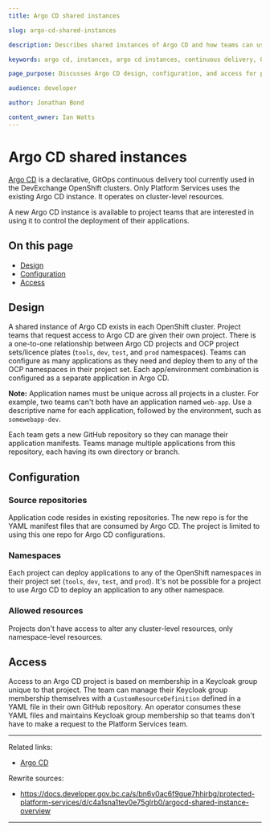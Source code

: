 ```yaml
---
title: Argo CD shared instances

slug: argo-cd-shared-instances

description: Describes shared instances of Argo CD and how teams can use them.

keywords: argo cd, instances, argo cd instances, continuous delivery, OpenShift, OpenShift project, namespace, OpenShift namespace

page_purpose: Discusses Argo CD design, configuration, and access for product teams.

audience: developer

author: Jonathan Bond

content_owner: Ian Watts
---
```


<!-- NOTE: This page was in the Documize protected space. -->

# Argo CD shared instances

[Argo CD](https://argo-cd.readthedocs.io/en/stable/) is a declarative, GitOps continuous delivery tool currently used in the DevExchange OpenShift clusters. Only Platform Services uses the existing Argo CD instance. It operates on cluster-level resources.

A new Argo CD instance is available to project teams that are interested in using it to control the deployment of their applications.

## On this page

- [Design](#design)
- [Configuration](#config)
- [Access](#access)

## Design<a name="design"></a>

A shared instance of Argo CD exists in each OpenShift cluster. Project teams that request access to Argo CD are given their own project. There is a one-to-one relationship between Argo CD projects and OCP project sets/licence plates (`tools`, `dev`, `test`, and `prod` namespaces). Teams can configure as many applications as they need and deploy them to any of the OCP namespaces in their project set. Each app/environment combination is configured as a separate application in Argo CD.

**Note:** Application names must be unique across all projects in a cluster. For example, two teams can't both have an application named `web-app`. Use a descriptive name for each application, followed by the environment, such as `somewebapp-dev`.

Each team gets a new GitHub repository so they can manage their application manifests. Teams manage multiple applications from this repository, each having its own directory or branch.

## Configuration<a name="config"></a>

### Source repositories
Application code resides in existing repositories. The new repo is for the YAML manifest files that are consumed by Argo CD. The project is limited to using this one repo for Argo CD configurations.

### Namespaces
Each project can deploy applications to any of the OpenShift namespaces in their project set (`tools`, `dev`, `test`, and `prod`). It's not be possible for a project to use Argo CD to deploy an application to any other namespace.

### Allowed resources
Projects don't have access to alter any cluster-level resources, only namespace-level resources.

## Access<a name="access"></a>

Access to an Argo CD project is based on membership in a Keycloak group unique to that project. The team can manage their Keycloak group membership themselves with a `CustomResourceDefinition` defined in a YAML file in their own GitHub repository. An operator consumes these YAML files and maintains Keycloak group membership so that teams don't have to make a request to the Platform Services team.

---
Related links:
* [Argo CD](https://argo-cd.readthedocs.io/en/stable/)

Rewrite sources:
* https://docs.developer.gov.bc.ca/s/bn6v0ac6f9gue7hhirbg/protected-platform-services/d/c4a1sna1tev0e75glrb0/argocd-shared-instance-overview
---
